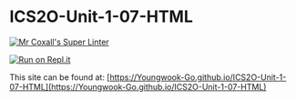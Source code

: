 # ICS2O-Unit-1-07-HTML

[![Mr Coxall's Super Linter](https://github.com/Youngwook-Go/ICS2O-Unit-1-07-HTML/workflows/Mr%20Coxall's%20Super%20Linter/badge.svg)](https://github.com/Youngwook-Go/ICS2O-Unit-1-07-HTML/actions/)

[![Run on Repl.it](https://repl.it/badge/github/Youngwook-Go/ICS2O-Unit-1-07-HTML)](https://repl.it/github/Youngwook-Go/ICS2O-Unit-1-07-HTML)

This site can be found at: [https://Youngwook-Go.github.io/ICS2O-Unit-1-07-HTML](https://Youngwook-Go.github.io/ICS2O-Unit-1-07-HTML)

